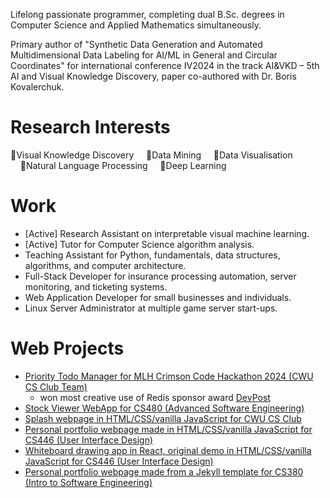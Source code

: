 Lifelong passionate programmer, completing dual B.Sc. degrees in Computer Science and Applied Mathematics simultaneously.

Primary author of "Synthetic Data Generation and Automated Multidimensional Data Labeling for AI/ML in General and Circular Coordinates" for international conference IV2024 in the track AI&VKD – 5th AI and Visual Knowledge Discovery, paper co-authored with Dr. Boris Kovalerchuk.

# Research Interests
🔹Visual Knowledge Discovery
&nbsp;&nbsp;&nbsp;&nbsp;🔹Data Mining
&nbsp;&nbsp;&nbsp;&nbsp;🔹Data Visualisation
&nbsp;&nbsp;&nbsp;&nbsp;🔹Natural Language Processing
&nbsp;&nbsp;&nbsp;&nbsp;🔹Deep Learning

# Work
- [Active] Research Assistant on interpretable visual machine learning.
- [Active] Tutor for Computer Science algorithm analysis.
- Teaching Assistant for Python, fundamentals, data structures, algorithms, and computer architecture.
- Full-Stack Developer for insurance processing automation, server monitoring, and ticketing systems.
- Web Application Developer for small businesses and individuals.
- Linux Server Administrator at multiple game server start-ups. 

# Web Projects
- [Priority Todo Manager for MLH Crimson Code Hackathon 2024 (CWU CS Club Team)](https://github.com/CWUsers/Priority-Todo-Manager)    
  - won most creative use of Redis sponsor award [DevPost](https://devpost.com/software/priority-todo-manager)    
- [Stock Viewer WebApp for CS480 (Advanced Software Engineering)](https://github.com/CS480-Group-E/StockViewer-WebApp)    
- [Splash webpage in HTML/CSS/vanilla JavaScript for CWU CS Club](https://cwu-cs-club.github.io/club-webpage-splash/)    
- [Personal portfolio webpage made in HTML/CSS/vanilla JavaScript for CS446 (User Interface Design)](https://avaavarai.github.io/cs446-portfolio-webpage/)    
- [Whiteboard drawing app in React, original demo in HTML/CSS/vanilla JavaScript for CS446 (User Interface Design)](https://avaavarai.github.io/CS446_MapMaker/)  
- [Personal portfolio webpage made from a Jekyll template for CS380 (Intro to Software Engineering)](https://avaavarai.github.io/AvaAvarai.github.io.CS380/)    
